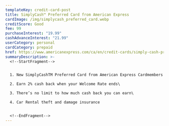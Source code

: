 ```yaml
---
templateKey: credit-card-post
title: SimplyCash™ Preferred Card from American Express
cardImage: /img/simplycash_preferred_card.webp
creditScore: Good
fee: 99
purchaseInterest: "19.99"
cashAdvanceInterest: "21.99"
userCategory: personal
cardCategory: prepaid
href: https://www.americanexpress.com/ca/en/credit-cards/simply-cash-preferred/
summaryDescription: >-
  <!--StartFragment-->


  1. New SimplyCashTM Preferred Card from American Express Cardmembers can earn 10% cash back on purchases for the first 4 months of Cardmembership (up to $400 cash back)\

  2. Earn 2% cash back when your Welcome Rate ends\

  3. There’s no limit to how much cash back you can earn\

  4. Car Rental theft and damage insurance


  <!--EndFragment-->
---
```

